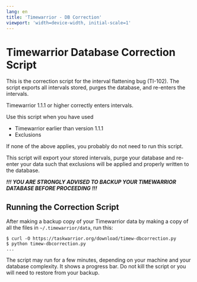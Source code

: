 ```yaml
---
lang: en
title: 'Timewarrior - DB Correction'
viewport: 'width=device-width, initial-scale=1'
---
```


# Timewarrior Database Correction Script

This is the correction script for the interval flattening bug (TI-102).
The script exports all intervals stored, purges the database, and re-enters the intervals.

Timewarrior 1.1.1 or higher correctly enters intervals.

Use this script when you have used

-   Timewarrior earlier than version 1.1.1
-   Exclusions

If none of the above applies, you probably do not need to run this script.

This script will export your stored intervals, purge your database and re-enter your data such that exclusions will be applied and properly written to the database.

***!!! YOU ARE STRONGLY ADVISED TO BACKUP YOUR TIMEWARRIOR DATABASE BEFORE PROCEEDING !!!***

## Running the Correction Script

After making a backup copy of your Timewarrior data by making a copy of all the files in `~/.timewarrior/data`, run this:

```
$ curl -O https://taskwarrior.org/download/timew-dbcorrection.py
$ python timew-dbcorrection.py
...
```

The script may run for a few minutes, depending on your machine and your database complexity.
It shows a progress bar.
Do not kill the script or you will need to restore from your backup.
